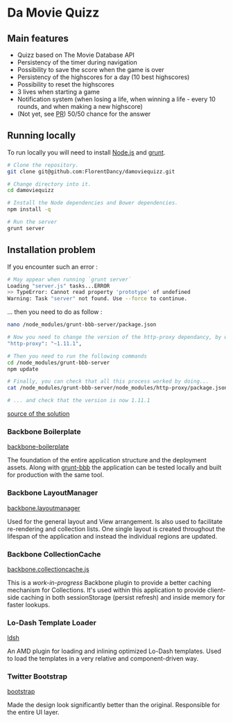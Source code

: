 Da Movie Quizz
=============

## Main features ##

- Quizz based on The Movie Database API
- Persistency of the timer during navigation
- Possibility to save the score when the game is over
- Persistency of the highscores for a day (10 best highscores)
- Possibility to reset the highscores
- 3 lives when starting a game
- Notification system (when losing a life, when winning a life - every 10 rounds, and when making a new highscore)
- (Not yet, see [PR](https://github.com/FlorentDancy/damoviequizz/pull/1)) 50/50 chance for the answer


## Running locally ##

To run locally you will need to install [Node.js](http://nodejs.org) and
[grunt](http://github.com/gruntjs/grunt).

``` bash
# Clone the repository.
git clone git@github.com:FlorentDancy/damoviequizz.git

# Change directory into it.
cd damoviequizz

# Install the Node dependencies and Bower dependencies.
npm install -q

# Run the server
grunt server
```

## Installation problem ##

If you encounter such an error :

``` bash
# May appear when running `grunt server`
Loading "server.js" tasks...ERROR
>> TypeError: Cannot read property 'prototype' of undefined
Warning: Task "server" not found. Use --force to continue.

```
... then you need to do as follow :
``` bash
nano /node_modules/grunt-bbb-server/package.json

# Now you need to change the version of the http-proxy dependancy, by writing
"http-proxy": "~1.11.1",

# Then you need to run the following commands
cd /node_modules/grunt-bbb-server
npm update

# Finally, you can check that all this process worked by doing...
cat /node_modules/grunt-bbb-server/node_modules/http-proxy/package.json

# ... and check that the version is now 1.11.1

```
[source of the solution](https://github.com/backbone-boilerplate/grunt-bbb-server/pull/9/files)

### Backbone Boilerplate ###

[backbone-boilerplate](https://github.com/tbranyen/backbone-boilerplate)

The foundation of the entire application structure and the deployment assets.
Along with [grunt-bbb](https://github.com/backbone-boilerplate/grunt-bbb) the
application can be tested locally and built for production with the same tool.

### Backbone LayoutManager ###

[backbone.layoutmanager](https://github.com/tbranyen/backbone.layoutmanager)

Used for the general layout and View arrangement.  Is also used to facilitate
re-rendering and collection lists.  One single layout is created throughout
the lifespan of the application and instead the individual regions are updated.

### Backbone CollectionCache ###

[backbone.collectioncache.js](https://gist.github.com/2866702)

This is a *work-in-progress* Backbone plugin to provide a better caching
mechanism for Collections.  It's used within this application to provide
client-side caching in both sessionStorage (persist refresh) and inside memory
for faster lookups.

### Lo-Dash Template Loader ###

[ldsh](https://github.com/tbranyen/lodash-template-loader/)

An AMD plugin for loading and inlining optimized Lo-Dash templates.  Used to
load the templates in a very relative and component-driven way.

### Twitter Bootstrap ###

[bootstrap](https://github.com/twitter/bootstrap/)

Made the design look significantly better than the original.  Responsible for
the entire UI layer.
